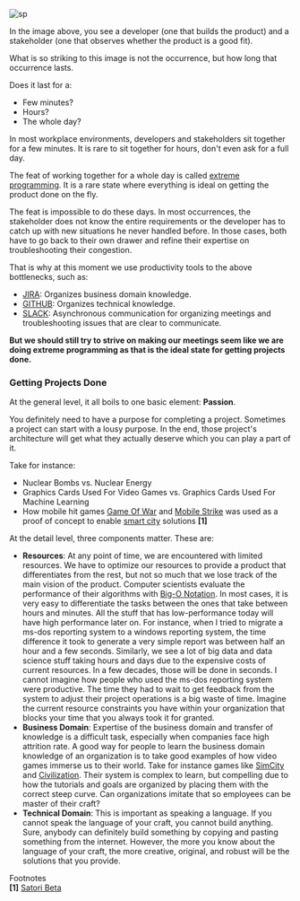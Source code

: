 ![sp](https://user-images.githubusercontent.com/12673581/31001557-f9f4241e-a50e-11e7-8286-b7b44149cd41.jpg)

In the image above, you see a developer (one that builds the product) and a stakeholder (one that observes whether the product is a good fit).

What is so striking to this image is not the occurrence, but how long that occurrence lasts.

Does it last for a:

* Few minutes?
* Hours?
* The whole day?

In most workplace environments, developers and stakeholders sit together for a few minutes. It is rare to sit together for hours, don't even ask for a full day.

The feat of working together for a whole day is called [extreme programming](https://en.wikipedia.org/wiki/Extreme_programming). It is a rare state where everything is ideal on getting the product done on the fly.

The feat is impossible to do these days. In most occurrences, the stakeholder does not know the entire requirements or the developer has to catch up with new situations he never handled before. In those cases, both have to go back to their own drawer and refine their expertise on troubleshooting their congestion.

That is why at this moment we use productivity tools to the above bottlenecks, such as:

* [JIRA](https://en.wikipedia.org/wiki/Jira_(software)): Organizes business domain knowledge.
* [GITHUB](https://en.wikipedia.org/wiki/GitHub): Organizes technical knowledge.
* [SLACK](https://en.wikipedia.org/wiki/Slack_(software)): Asynchronous communication for organizing meetings and troubleshooting issues that are clear to communicate.

**But we should still try to strive on making our meetings seem like we are doing extreme programming as that is the ideal state for getting projects done.**
### Getting Projects Done

At the general level, it all boils to one basic element: **Passion**.

You definitely need to have a purpose for completing a project. Sometimes a project can start with a lousy purpose. In the end, those project's architecture will get what they actually deserve which you can play a part of it.

Take for instance:

* Nuclear Bombs vs. Nuclear Energy
* Graphics Cards Used For Video Games vs. Graphics Cards Used For Machine Learning
* How mobile hit games [Game Of War](https://en.wikipedia.org/wiki/Game_of_War:_Fire_Age) and [Mobile Strike](https://en.wikipedia.org/wiki/Mobile_Strike) was used as a proof of concept to enable [smart city](https://en.wikipedia.org/wiki/Smart_city) solutions **[1]**

At the detail level, three components matter. These are:

* **Resources**: At any point of time, we are encountered with limited resources. We have to optimize our resources to provide a product that differentiates from the rest, but not so much that we lose track of the main vision of the product. Computer scientists evaluate the performance of their algorithms with [Big-O Notation](https://en.wikipedia.org/wiki/Big_O_notation). In most cases, it is very easy to differentiate the tasks between the ones that take between hours and minutes. All the stuff that has low-performance today will have high performance later on. For instance, when I tried to migrate a ms-dos reporting system to a windows reporting system, the time difference it took to generate a very simple report was between half an hour and a few seconds. Similarly, we see a lot of big data and data science stuff taking hours and days due to the expensive costs of current resources. In a few decades, those will be done in seconds. I cannot imagine how people who used the ms-dos reporting system were productive. The time they had to wait to get feedback from the system to adjust their project operations is a big waste of time. Imagine the current resource constraints you have within your organization that blocks your time that you always took it for granted.
* **Business Domain**: Expertise of the business domain and transfer of knowledge is a difficult task, especially when companies face high attrition rate. A good way for people to learn the business domain knowledge of an organization is to take good examples of how video games immerse us to their world. Take for instance games like [SimCity](https://en.wikipedia.org/wiki/SimCity) and [Civilization](https://en.wikipedia.org/wiki/Civilization_(video_game)). Their system is complex to learn, but compelling due to how the tutorials and goals are organized by placing them with the correct steep curve. Can organizations imitate that so employees can be master of their craft?
* **Technical Domain**: This is important as speaking a language. If you cannot speak the language of your craft, you cannot build anything. Sure, anybody can definitely build something by copying and pasting something from the internet. However, the more you know about the language of your craft, the more creative, original, and robust will be the solutions that you provide.

Footnotes<br>
**[1]** [Satori Beta](https://www.satori.com)
